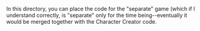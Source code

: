 In this directory, you can place the code for the "separate" game (which if I understand correctly, is "separate" only
for the time being--eventually it would be merged together with the Character Creator code.
